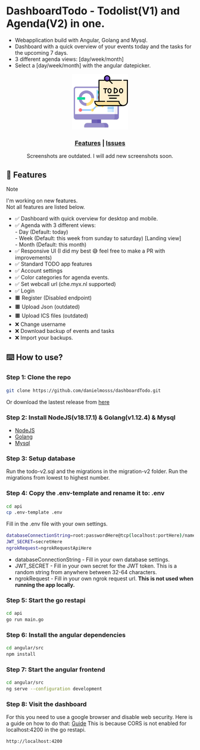 # DashboardTodo - Todolist(V1) and Agenda(V2) in one.
<ul>
  <li>Webapplication build with Angular, Golang and Mysql.</li>
  <li>Dashboard with a quick overview of your events today and the tasks for the upcoming 7 days.</li>
  <li>3 different agenda views: [day/week/month] </li>
  <li>Select a [day/week/month] with the angular datepicker.</li>
</ul>

<p align="center">
  <img src="angular/src/assets/dashboardTodo.png" width="150">
</p>

<div align=center>
  <h3>
    <a href="#-features">Features</a>
    <span> | </span>
    <a href="https://github.com/danielmosss/dashboardTodo/issues">Issues</a>
  </h3>
</div>

<!-- <p align="center">
  <img src="angular/src/assets/dashboard.png" width="800px">
  <img src="angular/src/assets/account.png" width="800px">
</p> -->
<p align="center">
Screenshots are outdated. I will add new screenshots soon.
</p>

## 🚀 Features
> [!NOTE]  
> I'm working on new features.<br>
> Not all features are listed below.
* ✅ Dashboard with quick overview for desktop and mobile.
* ✅ Agenda with 3 different views:<br>
      - Day (Default: today)<br>
      - Week (Default: this week from sunday to saturday) [Landing view]<br>
      - Month (Default: this month)
* ✅ Responsive UI (I did my best 😅 feel free to make a PR with improvements)
* ✅ Standard TODO app features
* ✅ Account settings
* ✅ Color categories for agenda events. 
* ✅ Set webcall url (che.myx.nl supported)
* ✅ Login
* 🟧 Register (Disabled endpoint) 
* 🟧 Upload Json (outdated)
* 🟧 Upload ICS files (outdated)
* ❌ Change username
* ❌ Download backup of events and tasks
* ❌ Import your backups.


## ⌨️ How to use?

### Step 1: Clone the repo
  
  ```bash
  git clone https://github.com/danielmosss/dashboardTodo.git
  ```

  Or download the lastest release from [here](https://github.com/danielmosss/dashboardTodo/releases/latest)

### Step 2: Install NodeJS(v18.17.1) & Golang(v1.12.4) & Mysql
  
  * [NodeJS](https://nodejs.org/en/download/)
  * [Golang](https://golang.org/dl/)
  * [Mysql](https://dev.mysql.com/downloads/installer/)

### Step 3: Setup database
    
Run the todo-v2.sql and the migrations in the migration-v2 folder. 
Run the migrations from lowest to highest number.

### Step 4: Copy the .env-template and rename it to: .env
  
  ```bash
  cd api
  cp .env-template .env
  ```

  Fill in the .env file with your own settings.

  ```bash
  databaseConnectionString=root:passwordHere@tcp(localhost:portHere)/nameHere
  JWT_SECRET=secretHere
  ngrokRequest=ngrokRequestApiHere
  ```

  * databaseConnectionString - Fill in your own database settings.
  * JWT_SECRET - Fill in your own secret for the JWT token. This is a random string from anywhere between 32-64 characters.
  * ngrokRequest - Fill in your own ngrok request url. **This is not used when running the app locally.**


### Step 5: Start the go restapi

  ```bash
  cd api
  go run main.go
  ```

### Step 6: Install the angular dependencies

  ```bash
  cd angular/src
  npm install
  ```

### Step 7: Start the angular frontend

  ```bash
  cd angular/src
  ng serve --configuration development
  ```

### Step 8: Visit the dashboard

  For this you need to use a google browser and disable web security. 
  Here is a guide on how to do that: [Guide](https://alfilatov.com/posts/run-chrome-without-cors/)
  This is because CORS is not enabled for localhost:4200 in the go restapi.

  ```bash
  http://localhost:4200
  ```
